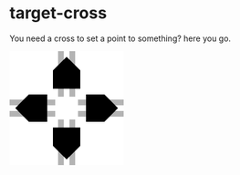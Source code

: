 # target-cross
You need a cross to set a point to something? here you go.

![cross-target](./cross-target.svg)
